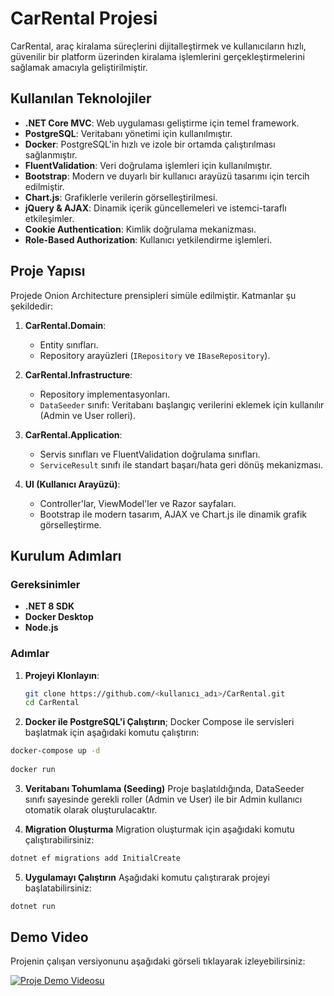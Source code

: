 # CarRental Projesi

CarRental, araç kiralama süreçlerini dijitalleştirmek ve kullanıcıların hızlı, güvenilir bir platform üzerinden kiralama işlemlerini gerçekleştirmelerini sağlamak amacıyla geliştirilmiştir.

## Kullanılan Teknolojiler
- **.NET Core MVC**: Web uygulaması geliştirme için temel framework.
- **PostgreSQL**: Veritabanı yönetimi için kullanılmıştır.
- **Docker**: PostgreSQL'in hızlı ve izole bir ortamda çalıştırılması sağlanmıştır.
- **FluentValidation**: Veri doğrulama işlemleri için kullanılmıştır.
- **Bootstrap**: Modern ve duyarlı bir kullanıcı arayüzü tasarımı için tercih edilmiştir.
- **Chart.js**: Grafiklerle verilerin görselleştirilmesi.
- **jQuery & AJAX**: Dinamik içerik güncellemeleri ve istemci-taraflı etkileşimler.
- **Cookie Authentication**: Kimlik doğrulama mekanizması.
- **Role-Based Authorization**: Kullanıcı yetkilendirme işlemleri.

## Proje Yapısı
Projede Onion Architecture prensipleri simüle edilmiştir. Katmanlar şu şekildedir:

1. **CarRental.Domain**:  
   - Entity sınıfları.  
   - Repository arayüzleri (`IRepository` ve `IBaseRepository`).  

2. **CarRental.Infrastructure**:  
   - Repository implementasyonları.  
   - `DataSeeder` sınıfı: Veritabanı başlangıç verilerini eklemek için kullanılır (Admin ve User rolleri).  

3. **CarRental.Application**:  
   - Servis sınıfları ve FluentValidation doğrulama sınıfları.  
   - `ServiceResult` sınıfı ile standart başarı/hata geri dönüş mekanizması.  

4. **UI (Kullanıcı Arayüzü)**:  
   - Controller'lar, ViewModel'ler ve Razor sayfaları.
   - Bootstrap ile modern tasarım, AJAX ve Chart.js ile dinamik grafik görselleştirme.

## Kurulum Adımları
### Gereksinimler
- **.NET 8 SDK**  
- **Docker Desktop**  
- **Node.js**  

### Adımlar
1. **Projeyi Klonlayın**:
   ```bash
   git clone https://github.com/<kullanıcı_adı>/CarRental.git
   cd CarRental

2. **Docker ile PostgreSQL'i Çalıştırın**;
Docker Compose ile servisleri başlatmak için aşağıdaki komutu çalıştırın:

```bash 
docker-compose up -d
 
docker run 
```
3. **Veritabanı Tohumlama (Seeding)**
Proje başlatıldığında, DataSeeder sınıfı sayesinde gerekli roller (Admin ve User) ile bir Admin kullanıcı otomatik olarak oluşturulacaktır.

4. **Migration Oluşturma**
Migration oluşturmak için aşağıdaki komutu çalıştırabilirsiniz:

```bash 
dotnet ef migrations add InitialCreate
```

5. **Uygulamayı Çalıştırın**
Aşağıdaki komutu çalıştırarak projeyi başlatabilirsiniz:

```bash 
dotnet run
```


## Demo Video

Projenin çalışan versiyonunu aşağıdaki görseli tıklayarak izleyebilirsiniz:

[![Proje Demo Videosu](https://img.youtube.com/vi/nLbMEAX_OPY/0.jpg)](https://www.youtube.com/watch?v=nLbMEAX_OPY)

